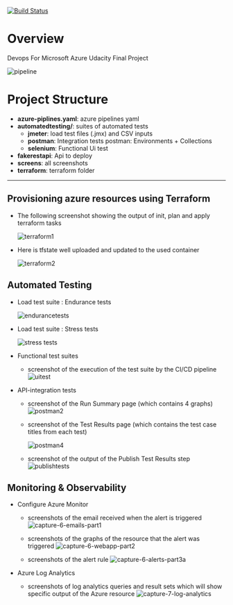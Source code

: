 [![Build Status](https://dev.azure.com/yassinesidki822/Quality-releases/_apis/build/status/YassineSIDKI.devops-quality-releases?branchName=master)](https://dev.azure.com/yassinesidki822/Quality-releases/_build/latest?definitionId=1&branchName=master)

# Overview

Devops For Microsoft Azure Udacity Final Project

![pipeline](pipelinediag.png)

# Project Structure

- **azure-piplines.yaml**: azure pipelines yaml
- **automatedtesting/**: suites of automated tests
  - **jmeter**: load test files (.jmx) and CSV inputs
  - **postman**: Integration tests postman: Environments + Collections
  - **selenium**: Functional Ui test
- **fakerestapi**: Api to deploy
- **screens**: all screenshots
- **terraform**: terraform folder

---

## Provisioning azure resources using Terraform

- The following screenshot showing the output of init, plan and apply terraform tasks

  ![terraform1](screens/terraform1.png)

- Here is tfstate well uploaded and updated to the used container

  ![terraform2](screens/terraform2.png)

## Automated Testing

- Load test suite : Endurance tests

  ![endurancetests](screens/jmeter1.png)

- Load test suite : Stress tests

  ![stress tests](screens/jmeter2.png)

- Functional test suites

  - screenshot of the execution of the test suite by the CI/CD pipeline
    ![uitest](screens/uitests.png)

- API-integration tests

  - screenshot of the Run Summary page (which contains 4 graphs)
    ![postman2](screens/postman2.png)

  - screenshot of the Test Results page (which contains the test case titles from each test)

    ![postman4](screens/postman4.png)

  - screenshot of the output of the Publish Test Results step
    ![publishtests](screens/postman1.png)

## Monitoring & Observability

- Configure Azure Monitor

  - screenshots of the email received when the alert is triggered
    ![capture-6-emails-part1](screens/alert.png)

  - screenshots of the graphs of the resource that the alert was triggered
    ![capture-6-webapp-part2](screens/metric.png)
  - screenshots of the alert rule
    ![capture-6-alerts-part3a](screens/alertrule2.png)

- Azure Log Analytics
  - screenshots of log analytics queries and result sets which will show specific output of the Azure resource
    ![capture-7-log-analytics](screens/loginfo.png)

